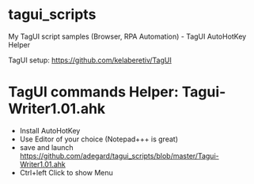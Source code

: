 # tagui_scripts
My TagUI script samples (Browser, RPA Automation) - TagUI AutoHotKey Helper 

TagUI setup: https://github.com/kelaberetiv/TagUI 



<h1>TagUI commands Helper:  Tagui-Writer1.01.ahk </h1>


- Install AutoHotKey
- Use Editor of your choice (Notepad+++ is great)
- save and launch https://github.com/adegard/tagui_scripts/blob/master/Tagui-Writer1.01.ahk
- Ctrl+left Click to show Menu

